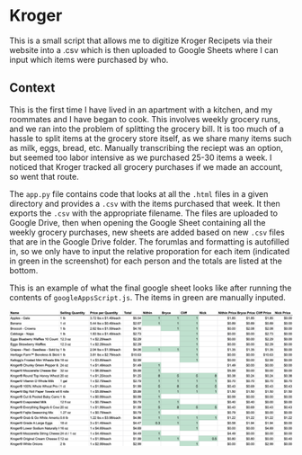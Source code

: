 # Kroger 

This is a small script that allows me to digitize Kroger Recipets via their website into a .csv which is then uploaded to Google Sheets where I can input which items were purchased by who.

## Context
This is the first time I have lived in an apartment with a kitchen, and my roommates and I have began to cook. This involves weekly grocery runs, and we ran into the problem of splitting the grocery bill. It is too much of a hassle to split items at the grocery store itself, as we share many items such as milk, eggs, bread, etc. Manually transcribing the reciept was an option, but seemed too labor intensive as we purchased 25-30 items a week. I noticed that Kroger tracked all grocery purchases if we made an account, so went that route.

The `app.py` file contains code that looks at all the `.html` files in a given directory and provides a `.csv` with the items purchased that week. It then exports the `.csv` with the appropriate filename. The files are uploaded to Google Drive, then when opening the Google Sheet containing all the weekly grocery purchases, new sheets are added based on new `.csv` files that are in the Google Drive folder. The forumlas and formatting is autofilled in, so we only have to input the relative proporation for each item (indicated in green in the screenshot) for each person and the totals are listed at the bottom.


This is an example of what the final google sheet looks like after running the contents of `googleAppsScript.js`. The items in green are manually inputed. 


![Google Sheets Screenshot](https://raw.githubusercontent.com/nithvijay/GroceryScraper/master/GoogleSheets.png)
